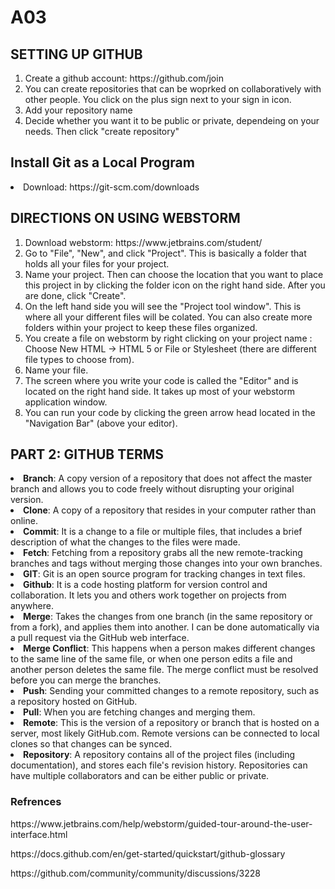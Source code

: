 # A03
<h2> SETTING UP GITHUB </h2>
<ol> 
  <li> Create a github account: https://github.com/join
  <li> You can create repositories that can be woprked on collaboratively with other people. You click on the plus sign next to your sign in icon. 
   <li> Add your repository name
   <li> Decide whether you want it to be public or private, dependeing on your needs. Then click "create repository"
  </li>   
</ol>

<h2> Install Git as a Local Program </h2>
<li> Download: https://git-scm.com/downloads </li>



<h2>DIRECTIONS ON USING WEBSTORM</h2>

<ol>
<li>
Download webstorm: https://www.jetbrains.com/student/ 

<li>
Go to "File", "New", and click "Project". This is basically a folder that holds all your files for your project. 

<li>
Name your project. Then can choose the location that you want to place this project in by clicking the folder icon on the right hand side. After you are done, click "Create".

<li>
On the left hand side you will see the "Project tool window". This is where all your different files will be colated. You can also create more folders within your project to keep these files organized.
<li>
You create a file on webstorm by right  clicking on your project name : Choose New  HTML -> HTML 5 or File or Stylesheet (there are different file types to choose from). 
<li>
Name your file.
<li>
The screen where you write your code is called the "Editor" and is located on the right hand side. It takes up most of your webstorm application window. 
<li>
You can run your code  by clicking the green arrow head located in the "Navigation Bar" (above your editor).
</li>
</ol>


<h2>PART 2: GITHUB TERMS</h2>
  <li><b>Branch</b>: A copy version of a repository that does not affect the master branch and allows you to code freely without disrupting your original version.
  
  <li><b>Clone</b>: A copy of a repository that resides in your computer rather than online.

  <li><b>Commit</b>: It is a change to a file or multiple files, that includes a brief description of what the changes to the files were made.
 
<li><b>Fetch</b>: Fetching from a repository grabs all the new remote-tracking branches and tags without merging those changes into your own branches.
<li><b>GIT</b>: Git is an open source program for tracking changes in text files.
  
<li><b>Github</b>: It is a code hosting platform for version control and collaboration. It lets you and others work together on projects from anywhere. 
  
  <li><b>Merge</b>: Takes the changes from one branch (in the same repository or from a fork), and applies them into another. I can be done automatically via a pull request via the GitHub web interface.
  
  <li><b>Merge Conflict</b>: This happens when a person makes different changes to the same line of the same file, or when one person edits a file and another person deletes the same file. The merge conflict must be resolved before you can merge the branches.
    
    
  <li><b>Push</b>: Sending your committed changes to a remote repository, such as a repository hosted on GitHub.

  <li><b>Pull</b>: When you are fetching changes and merging them.

  <li><b>Remote</b>: This is the version of a repository or branch that is hosted on a server, most likely GitHub.com. Remote versions can be connected to local clones so that changes can be synced.
  
  <li><b>Repository</b>: A repository contains all of the project files (including documentation), and stores each file's revision history. Repositories can have multiple collaborators and can be either public or private.
 
    
<h3>Refrences</h3>
    <p> https://www.jetbrains.com/help/webstorm/guided-tour-around-the-user-interface.html </p>
    <p> https://docs.github.com/en/get-started/quickstart/github-glossary </p>
    <p>https://github.com/community/community/discussions/3228</p>
 
